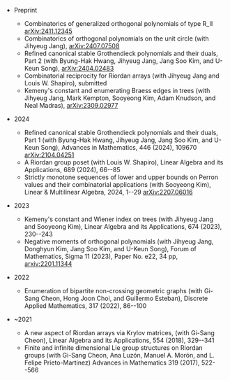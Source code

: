 * Preprint
  - Combinatorics of generalized orthogonal polynomials of type R_II <a href="http://arxiv.org/abs/2411.12345" target="_blank" rel="noopener noreferrer">arXiv:2411.12345</a>
  - Combinatorics of orthogonal polynomials on the unit circle (with Jihyeug Jang), <a href="https://arxiv.org/abs/2407.07508" target="_blank" rel="noopener noreferrer">arXiv:2407.07508</a>
  - Refined canonical stable Grothendieck polynomials and their duals, Part 2 (with Byung-Hak Hwang, Jihyeug Jang, Jang Soo Kim, and U-Keun Song),  <a href="https://arxiv.org/abs/2404.02483" target="_blank" rel="noopener noreferrer">arXiv:2404.02483</a>
  - Combinatorial reciprocity for Riordan arrays (with Jihyeug Jang and Louis W. Shapiro), submitted
  - Kemeny's constant and enumerating Braess edges in trees (with Jihyeug Jang, Mark Kempton, Sooyeong Kim, Adam Knudson, and Neal Madras), <a href="https://arxiv.org/abs/2309.02977" target="_blank" rel="noopener noreferrer">arXiv:2309.02977</a> 
  

* 2024
  - Refined canonical stable Grothendieck polynomials and their duals, Part 1 (with Byung-Hak Hwang, Jihyeug Jang, Jang Soo Kim, and U-Keun Song), Advances in Mathematics, 446 (2024), 109670 <a href="https://arxiv.org/abs/2104.04251" target="_blank" rel="noopener noreferrer">arXiv:2104.04251</a>
  - A Riordan group poset (with Louis W. Shapiro), Linear Algebra and its Applications, 689 (2024), 66--85
  - Strictly monotone sequences of lower and upper bounds on Perron values and their combinatorial applications (with Sooyeong Kim), Linear & Multilinear Algebra, 2024, 1--29  <a href="https://arxiv.org/abs/2207.06016" target="_blank" rel="noopener noreferrer">arXiv:2207.06016</a>

* 2023
  - Kemeny's constant and Wiener index on trees (with Jihyeug Jang and Sooyeong Kim), Linear Algebra and its Applications, 674 (2023), 230--243
  - Negative moments of orthogonal polynomials (with Jihyeug Jang, Donghyun Kim, Jang Soo Kim, and U-Keun Song), Forum of Mathematics, Sigma 11 (2023), Paper No. e22, 34 pp, <a href="https://arxiv.org/abs/2201.11344" target="_blank" rel="noopener noreferrer">arxiv:2201.11344</a>
    
* 2022
  - Enumeration of bipartite non-crossing geometric graphs (with Gi-Sang Cheon, Hong Joon Choi, and Guillermo Esteban), Discrete Applied Mathematics, 317 (2022), 86--100

* ~2021
  - A new aspect of Riordan arrays via Krylov matrices, (with Gi-Sang Cheon), Linear Algebra and its Applications, 554 (2018), 329--341
  - Finite and infinite dimensional Lie group structures on Riordan groups (with Gi-Sang Cheon, Ana Luzón, Manuel A. Morón, and L. Felipe Prieto-Martinez) Advances in Mathematics 319 (2017), 522--566
